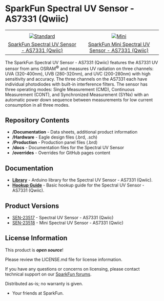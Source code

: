 SparkFun Spectral UV Sensor - AS7331 (Qwiic) 
========================================

<table class="table table-hover table-striped table-bordered">
    <tr>
        <th class="text-center">
        </th>
        <th class="text-center">
        </th>
    </tr>
    <tr align="center">
        <td><a href="https://www.sparkfun.com/products/23517"><img src="https://cdn.sparkfun.com/r/600-600/assets/parts/2/3/8/0/8/23517-Spectral-UV-Sensor_Feature.jpg" alt="Standard"></a></td>
        <td><a href="https://www.sparkfun.com/products/23518"><img src="https://cdn.sparkfun.com/r/600-600/assets/parts/2/3/8/0/9/23518-Spectral-UV-Sensor-Mini_Feature.jpg" alt="Mini"></a></td>
    </tr>
    <tr align="center">
        <td><a href="https://www.sparkfun.com/products/23517">SparkFun Spectral UV Sensor - AS7331 (Qwiic)</a></td>
        <td><a href="https://www.sparkfun.com/products/23518">SparkFun Mini Spectral UV Sensor - AS7331 (Qwiic)</a></td>
    </tr>
</table>

The SparkFun Spectral UV Sensor - AS7331 (Qwiic) features the AS7331 UV sensor from ams OSRAM<sup>&copy;</sup> and measures UV radiation on three channels: UVA (320-400nm), UVB (280-320nm), and UVC (200-280nm) with high sensitivity and accuracy. The three channels on the AS7331 each have individual photodiodes with built-in interference filters. The sensor has three operating modes: Single Measurement (CMD), Continuous Measurement (CONT), and Synchronized Measurement (SYNx) with an automatic power down sequence between measurements for low current consumption in all three modes. 

Repository Contents
-------------------

* **/Documentation** - Data sheets, additional product information
* **/Hardware** - Eagle design files (.brd, .sch)
* **/Production** - Production panel files (.brd)
* **/docs** -  Documentation files for the Spectral UV Sensor
* **/overrides** -  Overrides for GitHub pages content

Documentation
--------------
* **[Library](https://github.com/sparkfun/SparkFun_AS7331_Arduino_Library)** - Arduino library for the Spectral UV Sensor - AS7331 (Qwiic).
* **[Hookup Guide](https://sparkfun.github.io/SparkFun_Spectral_UV_Sensor_AS7331)** - Basic hookup guide for the Spectral UV Sensor - AS7331 (Qwiic).

Product Versions
----------------
* [SEN-23517](https://www.sparkfun.com/products/23517) - Spectral UV Sensor - AS7331 (Qwiic)
* [SEN-23518](https://www.sparkfun.com/products/23518) - Mini Spectral UV Sensor - AS7331 (Qwiic)

License Information
-------------------

This product is _**open source**_! 

Please review the LICENSE.md file for license information. 

If you have any questions or concerns on licensing, please contact technical support on our [SparkFun forums](https://forum.sparkfun.com/viewforum.php?f=152).

Distributed as-is; no warranty is given.

- Your friends at SparkFun.

